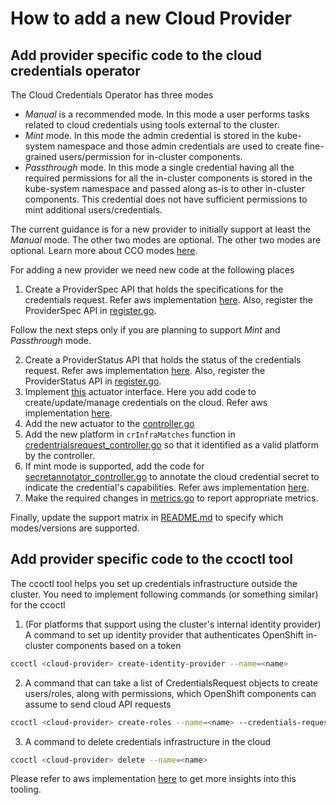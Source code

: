 # How to add a new Cloud Provider

## Add provider specific code to the cloud credentials operator 
The Cloud Credentials Operator has three modes

- *Manual* is a recommended mode. In this mode a user performs tasks related to cloud credentials using tools external to the cluster. 
- *Mint* mode. In this mode the admin credential is stored in the kube-system namespace and those admin credentials are used to create fine-grained users/permission for in-cluster components.
- *Passthrough* mode. In this mode a single credential having all the required permissions for all the in-cluster components is stored in the kube-system namespace and passed along as-is to other in-cluster components. This credential does not have sufficient permissions to mint additional users/credentials.

The current guidance is for a new provider to initially support at least the *Manual* mode. The other two modes are optional. The other two modes are optional. Learn more about CCO modes [here](../README.md#modes-of-operation). 

For adding a new provider we need new code at the following places

1) Create a ProviderSpec API that holds the specifications for the credentials request. Refer aws implementation [here](../pkg/apis/cloudcredential/v1/types_aws.go). Also, register the ProviderSpec API in [register.go](../pkg/apis/cloudcredential/v1/register.go).

Follow the next steps only if you are planning to support *Mint* and *Passthrough* mode.  

2) Create a ProviderStatus API that holds the status of the credentials request. Refer aws implementation [here](../pkg/apis/cloudcredential/v1/types_aws.go). Also, register the ProviderStatus API in [register.go](../pkg/apis/cloudcredential/v1/register.go).
3) Implement [this](../pkg/operator/credentialsrequest/actuator/actuator.go) actuator interface. Here you add code to create/update/manage credentials on the cloud. Refer aws implementation [here](../pkg/aws/actuator/actuator.go).
4) Add the new actuator to the [controller.go](../pkg/operator/controller.go)
5) Add the new platform in `crInfraMatches` function in [credentrialsrequest_controller.go](../pkg/operator/credentialsrequest/credentialsrequest_controller.go) so that it identified as a valid platform by the controller.
6) If mint mode is supported, add the code for [secretannotator_controller.go](../pkg/operator/secretannotator/secretannotator_controller.go) to annotate the cloud credential secret to indicate the credential's capabilities. Refer aws implementation [here](../pkg/operator/secretannotator/aws/reconciler.go).
7) Make the required changes in [metrics.go](../pkg/operator/metrics/metrics.go) to report appropriate metrics. 

Finally, update the support matrix in [README.md](../README.md) to specify which modes/versions are supported.

## Add provider specific code to the ccoctl tool

The ccoctl tool helps you set up credentials infrastructure outside the cluster. You need to implement following commands (or something similar) for the ccoctl

1) (For platforms that support using the cluster's internal identity provider) A command to set up identity provider that authenticates OpenShift in-cluster components based on a token   

```bash  
ccoctl <cloud-provider> create-identity-provider --name=<name>
```

2) A command that can take a list of CredentialsRequest objects to create users/roles, along with permissions, which OpenShift components can assume to send cloud API requests 

```bash
ccoctl <cloud-provider> create-roles --name=<name> --credentials-requests-dir=<path-to-directory-with-list-of-credentials-requests>
```

3) A command to delete credentials infrastructure in the cloud 

```bash
ccoctl <cloud-provider> delete --name=<name>
```

Please refer to aws implementation [here](./ccoctl.md) to get more insights into this tooling.
